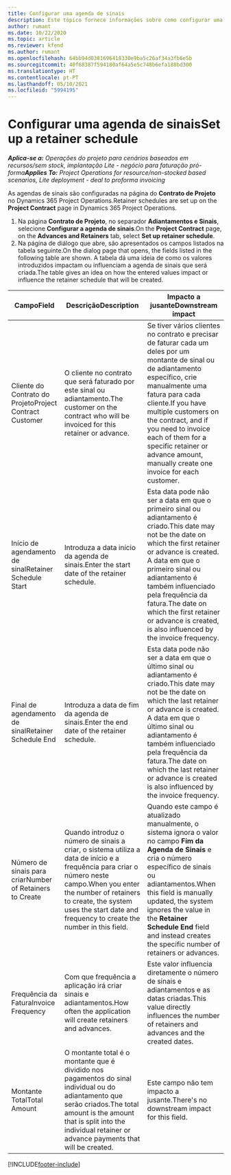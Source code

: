 ```yaml
---
title: Configurar uma agenda de sinais
description: Este tópico fornece informações sobre como configurar uma agenda de sinais no Project Operations.
author: rumant
ms.date: 10/22/2020
ms.topic: article
ms.reviewer: kfend
ms.author: rumant
ms.openlocfilehash: 64bb94d0381696418330e9ba5c26af34a3fb6e5b
ms.sourcegitcommit: 40f68387f594180af64a5e5c748b6efa188bd300
ms.translationtype: HT
ms.contentlocale: pt-PT
ms.lasthandoff: 05/10/2021
ms.locfileid: "5994195"
---
```

# <a name="set-up-a-retainer-schedule"></a><span data-ttu-id="d5345-103">Configurar uma agenda de sinais</span><span class="sxs-lookup"><span data-stu-id="d5345-103">Set up a retainer schedule</span></span>

<span data-ttu-id="d5345-104">_**Aplica-se a:** Operações do projeto para cenários baseados em recursos/sem stock, implantação Lite - negócio para faturação pró-forma_</span><span class="sxs-lookup"><span data-stu-id="d5345-104">_**Applies To:** Project Operations for resource/non-stocked based scenarios, Lite deployment - deal to proforma invoicing_</span></span>

<span data-ttu-id="d5345-105">As agendas de sinais são configuradas na página do **Contrato de Projeto** no Dynamics 365 Project Operations.</span><span class="sxs-lookup"><span data-stu-id="d5345-105">Retainer schedules are set up on the **Project Contract** page in Dynamics 365 Project Operations.</span></span>

1. <span data-ttu-id="d5345-106">Na página **Contrato de Projeto**, no separador **Adiantamentos e Sinais**, selecione **Configurar a agenda de sinais**.</span><span class="sxs-lookup"><span data-stu-id="d5345-106">On the **Project Contract** page, on the **Advances and Retainers** tab, select **Set up retainer schedule**.</span></span>
2. <span data-ttu-id="d5345-107">Na página de diálogo que abre, são apresentados os campos listados na tabela seguinte.</span><span class="sxs-lookup"><span data-stu-id="d5345-107">On the dialog page that opens, the fields listed in the following table are shown.</span></span> <span data-ttu-id="d5345-108">A tabela dá uma ideia de como os valores introduzidos impactam ou influenciam a agenda de sinais que será criada.</span><span class="sxs-lookup"><span data-stu-id="d5345-108">The table gives an idea on how the entered values impact or influence the retainer schedule that will be created.</span></span>

| <span data-ttu-id="d5345-109">Campo</span><span class="sxs-lookup"><span data-stu-id="d5345-109">Field</span></span> | <span data-ttu-id="d5345-110">Descrição</span><span class="sxs-lookup"><span data-stu-id="d5345-110">Description</span></span> | <span data-ttu-id="d5345-111">Impacto a jusante</span><span class="sxs-lookup"><span data-stu-id="d5345-111">Downstream impact</span></span> |
| --- | --- | --- |
| <span data-ttu-id="d5345-112">Cliente do Contrato do Projeto</span><span class="sxs-lookup"><span data-stu-id="d5345-112">Project Contract Customer</span></span> | <span data-ttu-id="d5345-113">O cliente no contrato que será faturado por este sinal ou adiantamento.</span><span class="sxs-lookup"><span data-stu-id="d5345-113">The customer on the contract who will be invoiced for this retainer or advance.</span></span> | <span data-ttu-id="d5345-114">Se tiver vários clientes no contrato e precisar de faturar cada um deles por um montante de sinal ou de adiantamento específico, crie manualmente uma fatura para cada cliente.</span><span class="sxs-lookup"><span data-stu-id="d5345-114">If you have multiple customers on the contract, and if you need to invoice each of them for a specific retainer or advance amount, manually create one invoice for each customer.</span></span> |
| <span data-ttu-id="d5345-115">Início de agendamento de sinal</span><span class="sxs-lookup"><span data-stu-id="d5345-115">Retainer Schedule Start</span></span> | <span data-ttu-id="d5345-116">Introduza a data início da agenda de sinais.</span><span class="sxs-lookup"><span data-stu-id="d5345-116">Enter the start date of the retainer schedule.</span></span> | <span data-ttu-id="d5345-117">Esta data pode não ser a data em que o primeiro sinal ou adiantamento é criado.</span><span class="sxs-lookup"><span data-stu-id="d5345-117">This date may not be the date on which the first retainer or advance is created.</span></span> <span data-ttu-id="d5345-118">A data em que o primeiro sinal ou adiantamento é também influenciado pela frequência da fatura.</span><span class="sxs-lookup"><span data-stu-id="d5345-118">The date on which the first retainer or advance is created, is also influenced by the invoice frequency.</span></span> |
| <span data-ttu-id="d5345-119">Final de agendamento de sinal</span><span class="sxs-lookup"><span data-stu-id="d5345-119">Retainer Schedule End</span></span> | <span data-ttu-id="d5345-120">Introduza a data de fim da agenda de sinais.</span><span class="sxs-lookup"><span data-stu-id="d5345-120">Enter the end date of the retainer schedule.</span></span> | <span data-ttu-id="d5345-121">Esta data pode não ser a data em que o último sinal ou adiantamento é criado.</span><span class="sxs-lookup"><span data-stu-id="d5345-121">This date may not be the date on which the last retainer or advance is created.</span></span> <span data-ttu-id="d5345-122">A data em que o último sinal ou adiantamento é também influenciado pela frequência da fatura.</span><span class="sxs-lookup"><span data-stu-id="d5345-122">The date on which the last retainer or advance is created is also influenced by the invoice frequency.</span></span> |
| <span data-ttu-id="d5345-123">Número de sinais para criar</span><span class="sxs-lookup"><span data-stu-id="d5345-123">Number of Retainers to Create</span></span> | <span data-ttu-id="d5345-124">Quando introduz o número de sinais a criar, o sistema utiliza a data de início e a frequência para criar o número neste campo.</span><span class="sxs-lookup"><span data-stu-id="d5345-124">When you enter the number of retainers to create, the system uses the start date and frequency to create the number in this field.</span></span> | <span data-ttu-id="d5345-125">Quando este campo é atualizado manualmente, o sistema ignora o valor no campo **Fim da Agenda de Sinais** e cria o número específico de sinais ou adiantamentos.</span><span class="sxs-lookup"><span data-stu-id="d5345-125">When this field is manually updated, the system ignores the value in the **Retainer Schedule End** field and instead creates the specific number of retainers or advances.</span></span> |
| <span data-ttu-id="d5345-126">Frequência da Fatura</span><span class="sxs-lookup"><span data-stu-id="d5345-126">Invoice Frequency</span></span> | <span data-ttu-id="d5345-127">Com que frequência a aplicação irá criar sinais e adiantamentos.</span><span class="sxs-lookup"><span data-stu-id="d5345-127">How often the application will create retainers and advances.</span></span> | <span data-ttu-id="d5345-128">Este valor influencia diretamente o número de sinais e adiantamentos e as datas criadas.</span><span class="sxs-lookup"><span data-stu-id="d5345-128">This value directly influences the number of retainers and advances and the created dates.</span></span> |
| <span data-ttu-id="d5345-129">Montante Total</span><span class="sxs-lookup"><span data-stu-id="d5345-129">Total Amount</span></span> | <span data-ttu-id="d5345-130">O montante total é o montante que é dividido nos pagamentos do sinal individual ou do adiantamento que serão criados.</span><span class="sxs-lookup"><span data-stu-id="d5345-130">The total amount is the amount that is split into the individual retainer or advance payments that will be created.</span></span> | <span data-ttu-id="d5345-131">Este campo não tem impacto a jusante.</span><span class="sxs-lookup"><span data-stu-id="d5345-131">There's no downstream impact for this field.</span></span> |


[!INCLUDE[footer-include](../../includes/footer-banner.md)]